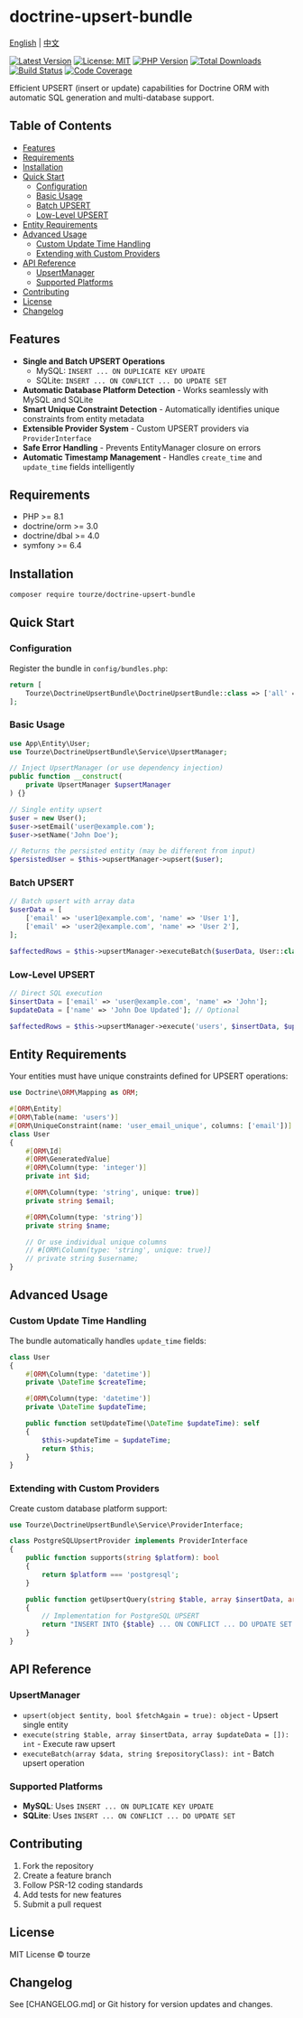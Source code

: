 # doctrine-upsert-bundle

[English](README.md) | [中文](README.zh-CN.md)

[![Latest Version](https://img.shields.io/packagist/v/tourze/doctrine-upsert-bundle.svg?style=flat-square)](https://packagist.org/packages/tourze/doctrine-upsert-bundle)
[![License: MIT](https://img.shields.io/badge/license-MIT-blue.svg)](./LICENSE)
[![PHP Version](https://img.shields.io/packagist/php-v/tourze/doctrine-upsert-bundle.svg?style=flat-square)](https://packagist.org/packages/tourze/doctrine-upsert-bundle)
[![Total Downloads](https://img.shields.io/packagist/dt/tourze/doctrine-upsert-bundle.svg?style=flat-square)](https://packagist.org/packages/tourze/doctrine-upsert-bundle)
[![Build Status](https://github.com/tourze/doctrine-upsert-bundle/workflows/CI/badge.svg)](https://github.com/tourze/doctrine-upsert-bundle/actions)
[![Code Coverage](https://codecov.io/gh/tourze/doctrine-upsert-bundle/branch/master/graph/badge.svg)](https://codecov.io/gh/tourze/doctrine-upsert-bundle)


Efficient UPSERT (insert or update) capabilities for Doctrine ORM with automatic SQL 
generation and multi-database support.

## Table of Contents

- [Features](#features)
- [Requirements](#requirements)
- [Installation](#installation)
- [Quick Start](#quick-start)
  - [Configuration](#configuration)
  - [Basic Usage](#basic-usage)
  - [Batch UPSERT](#batch-upsert)
  - [Low-Level UPSERT](#low-level-upsert)
- [Entity Requirements](#entity-requirements)
- [Advanced Usage](#advanced-usage)
  - [Custom Update Time Handling](#custom-update-time-handling)
  - [Extending with Custom Providers](#extending-with-custom-providers)
- [API Reference](#api-reference)
  - [UpsertManager](#upsertmanager)
  - [Supported Platforms](#supported-platforms)
- [Contributing](#contributing)
- [License](#license)
- [Changelog](#changelog)

## Features

- **Single and Batch UPSERT Operations**
  - MySQL: `INSERT ... ON DUPLICATE KEY UPDATE`
  - SQLite: `INSERT ... ON CONFLICT ... DO UPDATE SET`
- **Automatic Database Platform Detection** - Works seamlessly with MySQL and SQLite
- **Smart Unique Constraint Detection** - Automatically identifies unique constraints 
  from entity metadata
- **Extensible Provider System** - Custom UPSERT providers via `ProviderInterface`
- **Safe Error Handling** - Prevents EntityManager closure on errors
- **Automatic Timestamp Management** - Handles `create_time` and `update_time` fields 
  intelligently

## Requirements

- PHP >= 8.1
- doctrine/orm >= 3.0
- doctrine/dbal >= 4.0
- symfony >= 6.4

## Installation

```bash
composer require tourze/doctrine-upsert-bundle
```

## Quick Start

### Configuration

Register the bundle in `config/bundles.php`:

```php
return [
    Tourze\DoctrineUpsertBundle\DoctrineUpsertBundle::class => ['all' => true],
];
```

### Basic Usage

```php
use App\Entity\User;
use Tourze\DoctrineUpsertBundle\Service\UpsertManager;

// Inject UpsertManager (or use dependency injection)
public function __construct(
    private UpsertManager $upsertManager
) {}

// Single entity upsert
$user = new User();
$user->setEmail('user@example.com');
$user->setName('John Doe');

// Returns the persisted entity (may be different from input)
$persistedUser = $this->upsertManager->upsert($user);
```

### Batch UPSERT

```php
// Batch upsert with array data
$userData = [
    ['email' => 'user1@example.com', 'name' => 'User 1'],
    ['email' => 'user2@example.com', 'name' => 'User 2'],
];

$affectedRows = $this->upsertManager->executeBatch($userData, User::class);
```

### Low-Level UPSERT

```php
// Direct SQL execution
$insertData = ['email' => 'user@example.com', 'name' => 'John'];
$updateData = ['name' => 'John Doe Updated']; // Optional

$affectedRows = $this->upsertManager->execute('users', $insertData, $updateData);
```

## Entity Requirements

Your entities must have unique constraints defined for UPSERT operations:

```php
use Doctrine\ORM\Mapping as ORM;

#[ORM\Entity]
#[ORM\Table(name: 'users')]
#[ORM\UniqueConstraint(name: 'user_email_unique', columns: ['email'])]
class User
{
    #[ORM\Id]
    #[ORM\GeneratedValue]
    #[ORM\Column(type: 'integer')]
    private int $id;

    #[ORM\Column(type: 'string', unique: true)]
    private string $email;

    #[ORM\Column(type: 'string')]
    private string $name;

    // Or use individual unique columns
    // #[ORM\Column(type: 'string', unique: true)]
    // private string $username;
}
```

## Advanced Usage

### Custom Update Time Handling

The bundle automatically handles `update_time` fields:

```php
class User
{
    #[ORM\Column(type: 'datetime')]
    private \DateTime $createTime;

    #[ORM\Column(type: 'datetime')]
    private \DateTime $updateTime;

    public function setUpdateTime(\DateTime $updateTime): self
    {
        $this->updateTime = $updateTime;
        return $this;
    }
}
```

### Extending with Custom Providers

Create custom database platform support:

```php
use Tourze\DoctrineUpsertBundle\Service\ProviderInterface;

class PostgreSQLUpsertProvider implements ProviderInterface
{
    public function supports(string $platform): bool
    {
        return $platform === 'postgresql';
    }

    public function getUpsertQuery(string $table, array $insertData, array $updateData): string
    {
        // Implementation for PostgreSQL UPSERT
        return "INSERT INTO {$table} ... ON CONFLICT ... DO UPDATE SET ...";
    }
}
```

## API Reference

### UpsertManager

- `upsert(object $entity, bool $fetchAgain = true): object` - Upsert single entity
- `execute(string $table, array $insertData, array $updateData = []): int` - Execute raw upsert
- `executeBatch(array $data, string $repositoryClass): int` - Batch upsert operation

### Supported Platforms

- **MySQL**: Uses `INSERT ... ON DUPLICATE KEY UPDATE`
- **SQLite**: Uses `INSERT ... ON CONFLICT ... DO UPDATE SET`

## Contributing

1. Fork the repository
2. Create a feature branch
3. Follow PSR-12 coding standards
4. Add tests for new features
5. Submit a pull request

## License

MIT License © tourze

## Changelog

See [CHANGELOG.md] or Git history for version updates and changes.
